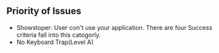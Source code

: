 ## Priority of Issues 
* Showstoper: User con't use your application. There are four Success criteria fall into this catogorly.
* No Keyboard Trap(Level A)
